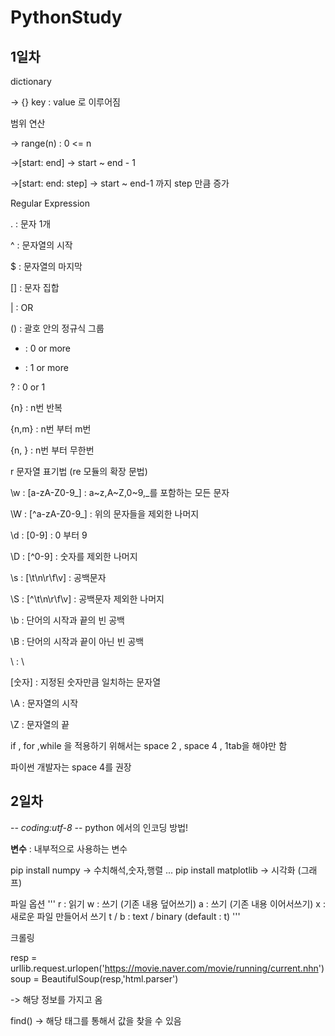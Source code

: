# PythonStudy
## 1일차
dictionary

-> {} key : value 로 이루어짐

범위 연산

-> range(n) : 0 <= n

->[start: end] -> start ~ end - 1

->[start: end: step] -> start ~ end-1 까지 step 만큼 증가

Regular Expression

. : 문자 1개

^ : 문자열의 시작

$ : 문자열의 마지막

[] : 문자 집합

| : OR

() : 괄호 안의 정규식 그룹

* : 0 or more

+ : 1 or more

? : 0 or 1

{n} : n번 반복

{n,m} : n번 부터 m번

{n, } : n번 부터 무한번

r  문자열 표기법 (re 모듈의 확장 문법)

\w : [a-zA-Z0-9_] : a~z,A~Z,0~9,_를 포함하는 모든 문자

\W : [^a-zA-Z0-9_] : 위의 문자들을 제외한 나머지

\d : [0-9] : 0 부터 9

\D : [^0-9] : 숫자를 제외한 나머지

\s : [\t\n\r\f\v] : 공백문자

\S : [^\t\n\r\f\v] : 공백문자 제외한 나머지

\b : 단어의 시작과 끝의 빈 공백

\B : 단어의 시작과 끝이 아닌 빈 공백

\\ : \

\[숫자] : 지정된 숫자만큼 일치하는 문자열

\A : 문자열의 시작

\Z : 문자열의 끝

if , for ,while 을 적용하기 위해서는 space 2 , space 4 , 1tab을 해야만 함 

파이썬 개발자는 space 4를 권장

## 2일차
-*- coding:utf-8 -*-
python 에서의 인코딩 방법!

__변수__ : 내부적으로 사용하는 변수

pip install numpy -> 수치해석,숫자,행렬 ...
pip install matplotlib -> 시각화 (그래프)

파일 옵션
'''
r : 읽기
w : 쓰기 (기존 내용 덮어쓰기)
a : 쓰기 (기존 내용 이어서쓰기)
x : 새로운 파일 만들어서 쓰기
t / b : text / binary (default : t)
'''

크롤링

resp = urllib.request.urlopen('https://movie.naver.com/movie/running/current.nhn')
soup = BeautifulSoup(resp,'html.parser')

-> 해당 정보를 가지고 옴

find() -> 해당 태그를 통해서 값을 찾을 수 있음
